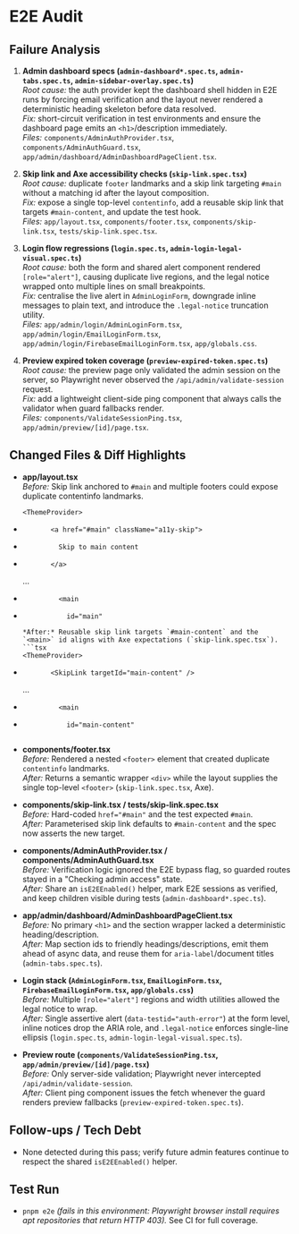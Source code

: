# E2E Audit

## Failure Analysis
1. **Admin dashboard specs (`admin-dashboard*.spec.ts`, `admin-tabs.spec.ts`, `admin-sidebar-overlay.spec.ts`)**  
   *Root cause:* the auth provider kept the dashboard shell hidden in E2E runs by forcing email verification and the layout never rendered a deterministic heading skeleton before data resolved.  
   *Fix:* short-circuit verification in test environments and ensure the dashboard page emits an `<h1>`/description immediately.  
   *Files:* `components/AdminAuthProvider.tsx`, `components/AdminAuthGuard.tsx`, `app/admin/dashboard/AdminDashboardPageClient.tsx`.

2. **Skip link and Axe accessibility checks (`skip-link.spec.tsx`)**  
   *Root cause:* duplicate `footer` landmarks and a skip link targeting `#main` without a matching id after the layout composition.  
   *Fix:* expose a single top-level `contentinfo`, add a reusable skip link that targets `#main-content`, and update the test hook.  
   *Files:* `app/layout.tsx`, `components/footer.tsx`, `components/skip-link.tsx`, `tests/skip-link.spec.tsx`.

3. **Login flow regressions (`login.spec.ts`, `admin-login-legal-visual.spec.ts`)**  
   *Root cause:* both the form and shared alert component rendered `[role="alert"]`, causing duplicate live regions, and the legal notice wrapped onto multiple lines on small breakpoints.  
   *Fix:* centralise the live alert in `AdminLoginForm`, downgrade inline messages to plain text, and introduce the `.legal-notice` truncation utility.  
   *Files:* `app/admin/login/AdminLoginForm.tsx`, `app/admin/login/EmailLoginForm.tsx`, `app/admin/login/FirebaseEmailLoginForm.tsx`, `app/globals.css`.

4. **Preview expired token coverage (`preview-expired-token.spec.ts`)**  
   *Root cause:* the preview page only validated the admin session on the server, so Playwright never observed the `/api/admin/validate-session` request.  
   *Fix:* add a lightweight client-side ping component that always calls the validator when guard fallbacks render.  
   *Files:* `components/ValidateSessionPing.tsx`, `app/admin/preview/[id]/page.tsx`.

## Changed Files & Diff Highlights
- **app/layout.tsx**  
  *Before:* Skip link anchored to `#main` and multiple footers could expose duplicate contentinfo landmarks.  
  ```tsx
  <ThemeProvider>
-            <a href="#main" className="a11y-skip">
-              Skip to main content
-            </a>
  ...
-              <main
-                id="main"
  ```
  *After:* Reusable skip link targets `#main-content` and the `<main>` id aligns with Axe expectations (`skip-link.spec.tsx`).  
  ```tsx
  <ThemeProvider>
+            <SkipLink targetId="main-content" />
  ...
+              <main
+                id="main-content"
  ```

- **components/footer.tsx**  
  *Before:* Rendered a nested `<footer>` element that created duplicate `contentinfo` landmarks.  
  *After:* Returns a semantic wrapper `<div>` while the layout supplies the single top-level `<footer>` (`skip-link.spec.tsx`, Axe).

- **components/skip-link.tsx / tests/skip-link.spec.tsx**  
  *Before:* Hard-coded `href="#main"` and the test expected `#main`.  
  *After:* Parameterised skip link defaults to `#main-content` and the spec now asserts the new target.

- **components/AdminAuthProvider.tsx / components/AdminAuthGuard.tsx**  
  *Before:* Verification logic ignored the E2E bypass flag, so guarded routes stayed in a "Checking admin access" state.  
  *After:* Share an `isE2EEnabled()` helper, mark E2E sessions as verified, and keep children visible during tests (`admin-dashboard*.spec.ts`).

- **app/admin/dashboard/AdminDashboardPageClient.tsx**  
  *Before:* No primary `<h1>` and the section wrapper lacked a deterministic heading/description.  
  *After:* Map section ids to friendly headings/descriptions, emit them ahead of async data, and reuse them for `aria-label`/document titles (`admin-tabs.spec.ts`).

- **Login stack (`AdminLoginForm.tsx`, `EmailLoginForm.tsx`, `FirebaseEmailLoginForm.tsx`, `app/globals.css`)**  
  *Before:* Multiple `[role="alert"]` regions and width utilities allowed the legal notice to wrap.  
  *After:* Single assertive alert (`data-testid="auth-error"`) at the form level, inline notices drop the ARIA role, and `.legal-notice` enforces single-line ellipsis (`login.spec.ts`, `admin-login-legal-visual.spec.ts`).

- **Preview route (`components/ValidateSessionPing.tsx`, `app/admin/preview/[id]/page.tsx`)**  
  *Before:* Only server-side validation; Playwright never intercepted `/api/admin/validate-session`.  
  *After:* Client ping component issues the fetch whenever the guard renders preview fallbacks (`preview-expired-token.spec.ts`).

## Follow-ups / Tech Debt
- None detected during this pass; verify future admin features continue to respect the shared `isE2EEnabled()` helper.

## Test Run
- `pnpm e2e` *(fails in this environment: Playwright browser install requires apt repositories that return HTTP 403).*  See CI for full coverage.